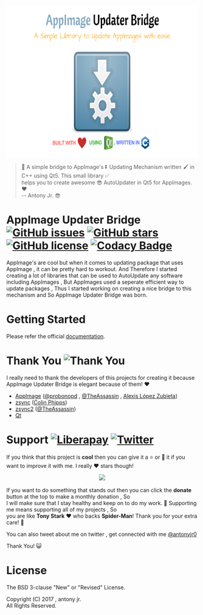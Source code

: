 <p align="center">
  <img src=".img/poster.png" height="400px" width=auto alt="AppImageUpdaterBridge Poster">  <br>
</p>


> :rocket: A simple bridge to AppImage's :arrow_double_down: Updating Mechanism written :paintbrush: in C++ using Qt5. This small library :white_check_mark:   
> helps you to create awesome :sunglasses: AutoUpdater in Qt5 for AppImages. :heart:   
> -- Antony Jr. :sunglasses:


# AppImage Updater Bridge [![GitHub issues](https://img.shields.io/github/issues/antony-jr/AppImageUpdaterBridge.svg?style=flat-square)](https://github.com/antony-jr/AppImageUpdaterBridge/issues) [![GitHub stars](https://img.shields.io/github/stars/antony-jr/AppImageUpdaterBridge.svg?style=flat-square)](https://github.com/antony-jr/AppImageUpdaterBridge/stargazers) [![GitHub license](https://img.shields.io/github/license/antony-jr/AppImageUpdaterBridge.svg?style=flat-square)](https://github.com/antony-jr/AppImageUpdaterBridge/blob/master/LICENSE) [![Codacy Badge](https://api.codacy.com/project/badge/Grade/8ec8eac35a304883829b785d298b6fa6)](https://www.codacy.com/app/antony-jr/AppImageUpdaterBridge?utm_source=github.com&amp;utm_medium=referral&amp;utm_content=antony-jr/AppImageUpdaterBridge&amp;utm_campaign=Badge_Grade)

AppImage's are cool but when it comes to updating package that uses AppImage , it can be pretty hard to workout. And Therefore I started creating a lot of libraries that can be used to AutoUpdate any software including AppImages , But AppImages used a seperate efficient way to update packages , Thus I started working on creating a nice bridge to this mechanism and So AppImage Updater Bridge was born.

# Getting Started

Please refer the official [documentation](https://antony-jr.github.io/AppImageUpdaterBridge).

# Thank You ![Thank You](https://img.shields.io/badge/Always-Say%20Thank%20You!-blue.svg?style=flat-square)

I really need to thank the developers of this projects for creating it because AppImage Updater Bridge is elegant because of them! :heart:   

* [AppImage](https://github.com/AppImage) ([@probonopd](https://github.com/probonopd) , [@TheAssassin](https://github.com/TheAssassin) , [Alexis López Zubieta](https://github.com/azubieta))
* [zsync](https://github.com/cph6/zsync) ([Colin Phipps](https://github.com/cph6))
* [zsync2](https://github.com/AppImage/zsync2) ([@TheAssassin](https://github.com/TheAssassin))
* [Qt](https://github.com/qt)


# Support [![Liberapay](https://liberapay.com/assets/widgets/donate.svg)](https://liberapay.com/antonyjr/donate) [![Twitter](https://img.shields.io/twitter/url/https/github.com/antony-jr/AppImageUpdaterBridge.svg?style=social)](https://twitter.com/intent/tweet?text=Checkout%20%23AppImage%20Updater%20Bridge%20at%20https%3A%2F%2Fgithub.com%2Fantony-jr%2FAppImageUpdaterBridge)

If you think that this project is **cool** then you can give it a :star: or :fork_and_knife: it if you want to improve it with me. I really :heart: stars though!   

<p align="center">
    <a href="https://liberapay.com/antonyjr/donate">
       <img src="https://liberapay.com/assets/widgets/donate.svg">
    </a>
</p>


If you want to do something that stands out then you can click the **donate** button at the top to make a monthly donation , So   
I will make sure that I stay healthy and keep on to do my work. :briefcase: Supporting me means supporting all of my projects , So   
you are like **Tony Stark** :heart: who backs **Spider-Man**! Thank you for your extra care! :dog:   

You can also tweet about me on twitter , get connected with me [@antonyjr0](https://twitter.com/antonyjr0)

Thank You! :smiley_cat:

# License

The BSD 3-clause "New" or "Revised" License.

Copyright (C) 2017 , antony jr.   
All Rights Reserved.
